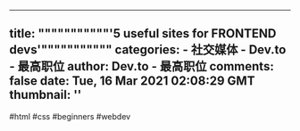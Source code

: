
---
title: """""""""""'5 useful sites for FRONTEND devs'"""""""""""
categories: 
    - 社交媒体
    - Dev.to - 最高职位
author: Dev.to - 最高职位
comments: false
date: Tue, 16 Mar 2021 02:08:29 GMT
thumbnail: ''
---

<div>   
#html #css #beginners #webdev  
</div>
            